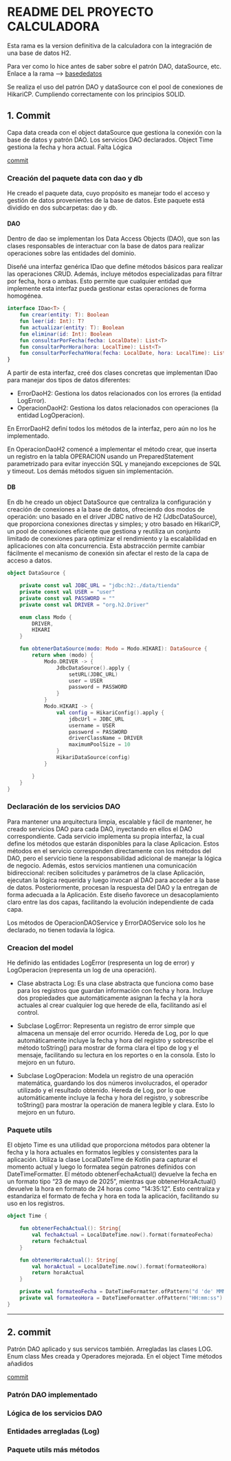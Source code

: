 # README DEL PROYECTO CALCULADORA

Esta rama es la version definitiva de la calculadora con la integración de una base de datos H2. 

Para ver como lo hice antes de saber sobre el patrón DAO, dataSource, etc. Enlace a la rama --> [basededatos](https://github.com/danielmi5/practica-Calculadora_Log_DBRelacional/tree/basededatos)

Se realiza el uso del patrón DAO y dataSource con el pool de conexiones de HikariCP. Cumpliendo correctamente con los principios SOLID.

## 1. Commit

Capa data creada con el object dataSource que gestiona la conexión con la base de datos y patrón DAO. Los servicios DAO declarados. Object Time gestiona la fecha y hora actual. Falta Lógica

[commit](https://github.com/danielmi5/practica-Calculadora_Log_DBRelacional/commit/6b6432a03c32633119bc2ec694f584548bca5963#diff-1dafba550b2f9f0c5fc11a1a83c59e095f18d79627034c67b1e78fba9325397c)

### Creación del paquete data con dao y db

He creado el paquete data, cuyo propósito es manejar todo el acceso y gestión de datos provenientes de la base de datos. Este paquete está dividido en dos subcarpetas: dao y db.

#### DAO 

Dentro de dao se implementan los Data Access Objects (DAO), que son las clases responsables de interactuar con la base de datos para realizar operaciones sobre las entidades del dominio.

Diseñé una interfaz genérica IDao<T> que define métodos básicos para realizar las operaciones CRUD. Además, incluye métodos especializadas para filtrar por fecha, hora o ambas. Esto permite que cualquier entidad que implemente esta interfaz pueda gestionar estas operaciones de forma homogénea.
```kotlin
interface IDao<T> {
    fun crear(entity: T): Boolean
    fun leer(id: Int): T?
    fun actualizar(entity: T): Boolean
    fun eliminar(id: Int): Boolean
    fun consultarPorFecha(fecha: LocalDate): List<T>
    fun consultarPorHora(hora: LocalTime): List<T>
    fun consultarPorFechaYHora(fecha: LocalDate, hora: LocalTime): List<T>
}
```
A partir de esta interfaz, creé dos clases concretas que implementan IDao<T> para manejar dos tipos de datos diferentes:
- ErrorDaoH2: Gestiona los datos relacionados con los errores (la entidad LogError).
- OperacionDaoH2: Gestiona los datos relacionados con operaciones (la entidad LogOperacion).

En ErrorDaoH2 definí todos los métodos de la interfaz, pero aún no los he implementado.

En OperacionDaoH2 comencé a implementar el método crear, que inserta un registro en la tabla OPERACION usando un PreparedStatement parametrizado para evitar inyección SQL y manejando excepciones de SQL y timeout. Los demás métodos siguen sin implementación.

#### DB

En db he creado un object DataSource que centraliza la configuración y creación de conexiones a la base de datos, ofreciendo dos modos de operación: uno basado en el driver JDBC nativo de H2 (JdbcDataSource), que proporciona conexiones directas y simples; y otro basado en HikariCP, un pool de conexiones eficiente que gestiona y reutiliza un conjunto limitado de conexiones para optimizar el rendimiento y la escalabilidad en aplicaciones con alta concurrencia. Esta abstracción permite cambiar fácilmente el mecanismo de conexión sin afectar el resto de la capa de acceso a datos.

```kotlin
object DataSource {

    private const val JDBC_URL = "jdbc:h2:./data/tienda"
    private const val USER = "user"
    private const val PASSWORD = ""
    private const val DRIVER = "org.h2.Driver"

    enum class Modo {
        DRIVER,
        HIKARI
    }

    fun obtenerDataSource(modo: Modo = Modo.HIKARI): DataSource {
        return when (modo) {
            Modo.DRIVER -> {
                JdbcDataSource().apply {
                    setURL(JDBC_URL)
                    user = USER
                    password = PASSWORD
                }
            }
            Modo.HIKARI -> {
                val config = HikariConfig().apply {
                    jdbcUrl = JDBC_URL
                    username = USER
                    password = PASSWORD
                    driverClassName = DRIVER
                    maximumPoolSize = 10
                }
                HikariDataSource(config)
            }

        }
    }
}
```

### Declaración de los servicios DAO

Para mantener una arquitectura limpia, escalable y fácil de mantener, he creado servicios DAO para cada DAO, inyectando en ellos el DAO correspondiente. Cada servicio implementa su propia interfaz, la cual define los métodos que estarán disponibles para la clase Aplicacion. Estos métodos en el servicio corresponden directamente con los métodos del DAO, pero el servicio tiene la responsabilidad adicional de manejar la lógica de negocio. Además, estos servicios mantienen una comunicación bidireccional: reciben solicitudes y parámetros de la clase Aplicación, ejecutan la lógica requerida y luego invocan al DAO para acceder a la base de datos. Posteriormente, procesan la respuesta del DAO y la entregan de forma adecuada a la Aplicación. Este diseño favorece un desacoplamiento claro entre las dos capas, facilitando la evolución independiente de cada capa. 

Los métodos de OperacionDAOService y ErrorDAOService solo los he declarado, no tienen todavía la lógica.


### Creacion del model

He definido las entidades LogError (respresenta un log de error) y LogOperacion (representa un log de una operación).

- Clase abstracta Log: Es una clase abstracta que funciona como base para los registros que guardan información con fecha y hora. Incluye dos propiedades que automáticamente asignan la fecha y la hora actuales al crear cualquier log que herede de ella, facilitando así el control.

- Subclase LogError:  Representa un registro de error simple que almacena un mensaje del error ocurrido. Hereda de Log, por lo que automáticamente incluye la fecha y hora del registro y sobrescribe el método toString() para mostrar de forma clara el tipo de log y el mensaje, facilitando su lectura en los reportes o en la consola. Esto lo mejoro en un futuro.

- Subclase LogOperacion: Modela un registro de una operación matemática, guardando los dos números involucrados, el operador utilizado y el resultado obtenido. Hereda de Log, por lo que automáticamente incluye la fecha y hora del registro, y sobrescribe toString() para mostrar la operación de manera legible y clara. Esto lo mejoro en un futuro.

### Paquete utils

El objeto Time es una utilidad que proporciona métodos para obtener la fecha y la hora actuales en formatos legibles y consistentes para la aplicación. Utiliza la clase LocalDateTime de Kotlin para capturar el momento actual y luego lo formatea según patrones definidos con DateTimeFormatter. El método obtenerFechaActual() devuelve la fecha en un formato tipo “23 de mayo de 2025”, mientras que obtenerHoraActual() devuelve la hora en formato de 24 horas como “14:35:12”. Esto centraliza y estandariza el formato de fecha y hora en toda la aplicación, facilitando su uso en los registros.

```kotlin
object Time {

    fun obtenerFechaActual(): String{
        val fechaActual = LocalDateTime.now().format(formateoFecha)
        return fechaActual
    }

    fun obtenerHoraActual(): String{
        val horaActual = LocalDateTime.now().format(formateoHora)
        return horaActual
    }

    private val formateoFecha = DateTimeFormatter.ofPattern("d 'de' MMMM 'de' yyyy")
    private val formateoHora = DateTimeFormatter.ofPattern("HH:mm:ss")
}
```
---

## 2. commit

Patrón DAO aplicado y sus servicos también. Arregladas las clases LOG. Enum class Mes creada y Operadores mejorada. En el object Time métodos añadidos

[commit](https://github.com/danielmi5/practica-Calculadora_Log_DBRelacional/commit/59b67280ce98206eb711fe3cad5755a55f73e2a9)

### Patrón DAO implementado

### Lógica de los servicios DAO

### Entidades arregladas (Log)

### Paquete utils más métodos
